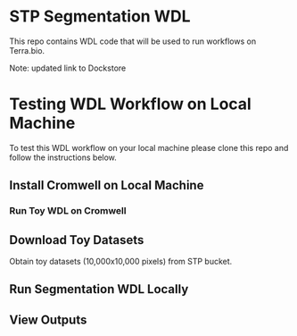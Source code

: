 # STP Segmentation WDL

This repo contains WDL code that will be used to run workflows on Terra.bio.

Note: updated link to Dockstore

# Testing WDL Workflow on Local Machine
To test this WDL workflow on your local machine please clone this repo and follow the instructions below.

## Install Cromwell on Local Machine

### Run Toy WDL on Cromwell 


## Download Toy Datasets
Obtain toy datasets (10,000x10,000 pixels) from STP bucket.

## Run Segmentation WDL Locally 

## View Outputs
